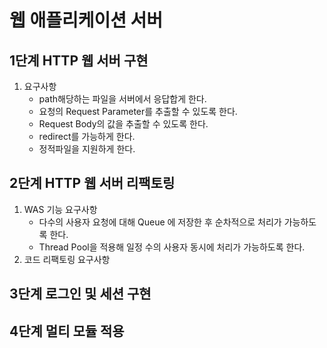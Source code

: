 # 웹 애플리케이션 서버
## 1단계 HTTP 웹 서버 구현
1. 요구사항
    - path해당하는 파일을 서버에서 응답합게 한다.
    - 요청의 Request Parameter를 추출할 수 있도록 한다.
    - Request Body의 값을 추출할 수 있도록 한다.
    - redirect를 가능하게 한다.
    - 정적파일을 지원하게 한다.

## 2단계 HTTP 웹 서버 리팩토링
1. WAS 기능 요구사항
    - 다수의 사용자 요청에 대해 Queue 에 저장한 후 순차적으로 처리가 가능하도록 한다.
    - Thread Pool을 적용해 일정 수의 사용자 동시에 처리가 가능하도록 한다.
2. 코드 리팩토링 요구사항

## 3단계 로그인 및 세션 구현

## 4단계 멀티 모듈 적용
